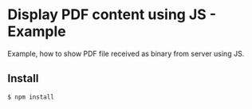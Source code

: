 # Display PDF content using JS - Example

Example, how to show PDF file received as binary from server using JS.

## Install

```bash
$ npm install
```
